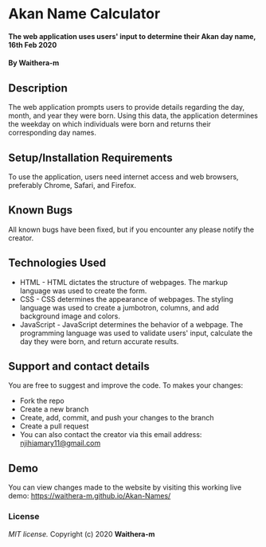 # Akan Name Calculator
#### The web application uses users' input to determine their Akan day name, 16th Feb 2020
#### By **Waithera-m**
## Description
The web application prompts users to provide details regarding the day, month, and year they were born. Using this data, the application determines the weekday on which individuals were born and returns their corresponding day names. 
## Setup/Installation Requirements
To use the application, users need internet access and web browsers, preferably  Chrome, Safari, and Firefox.
## Known Bugs
All known bugs have been fixed, but if you encounter any please notify the creator.
## Technologies Used
* HTML - HTML dictates the structure of webpages. The markup language was used to create the form.
* CSS - CSS determines the appearance of webpages. The styling language was used to create a jumbotron, columns, and add background image and colors.
* JavaScript - JavaScript determines the behavior of a webpage. The programming language was used to validate users' input, calculate the day they were born, and return accurate results.
## Support and contact details
You are free to suggest and improve the code. To makes your changes:
* Fork the repo
* Create a new branch
* Create, add, commit, and push your changes to the branch
* Create a pull request
* You can also contact the creator via this email address: njihiamary11@gmail.com
## Demo
You can view changes made to the website by visiting this working live demo: https://waithera-m.github.io/Akan-Names/
### License
*MIT license.*
Copyright (c) 2020 **Waithera-m**
